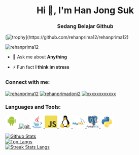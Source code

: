 <h1 align="center">Hi 👋, I'm Han Jong Suk</h1>
<h3 align="center">Sedang Belajar Github</h3>

[![trophy](https://github-profile-trophy.vercel.app/?username=rehanprima12&theme=dracula&rank=-?)](https://github.com/rehanprima12/rehanprima12)


<img title="rehanprima12" src="https://komarev.com/ghpvc/?username=rehanprima12&text_color=FF00FF&label=Views&color=000000&text_color=00FF00&bg_color=000000&style=flat"></a>

- 💬 Ask me about **Anything**

- ⚡ Fun fact **I think im stress**


<h3 align="left">Connect with me:</h3>
<p align="left">
<a href="https://twitter.com/rehanprima12" target="blank"><img align="center" src="https://raw.githubusercontent.com/rahuldkjain/github-profile-readme-generator/master/src/images/icons/Social/twitter.svg" alt="rehanprima12" height="30" width="40" /></a>
<a href="https://fb.com/rehanprimadoni2" target="blank"><img align="center" src="https://raw.githubusercontent.com/rahuldkjain/github-profile-readme-generator/master/src/images/icons/Social/facebook.svg" alt="rehanprimadoni2" height="30" width="40" /></a>
<a href="https://instagram.com/xxxxxxxxxx" target="blank"><img align="center" src="https://raw.githubusercontent.com/rahuldkjain/github-profile-readme-generator/master/src/images/icons/Social/instagram.svg" alt="xxxxxxxxxxxx" height="30" width="40" /></a>
</p>

<h3 align="left">Languages and Tools:</h3>
<p align="left"> <a href="https://developer.android.com" target="_blank"> <img src="https://raw.githubusercontent.com/devicons/devicon/master/icons/android/android-original-wordmark.svg" alt="android" width="40" height="40"/> </a> <a href="https://git-scm.com/" target="_blank"> <img src="https://www.vectorlogo.zone/logos/git-scm/git-scm-icon.svg" alt="git" width="40" height="40"/> </a> <a href="https://www.java.com" target="_blank"> <img src="https://raw.githubusercontent.com/devicons/devicon/master/icons/java/java-original.svg" alt="java" width="40" height="40"/> </a> <a href="https://developer.mozilla.org/en-US/docs/Web/JavaScript" target="_blank"> <img src="https://raw.githubusercontent.com/devicons/devicon/master/icons/javascript/javascript-original.svg" alt="javascript" width="40" height="40"/> </a> <a href="https://www.linux.org/" target="_blank"> <img src="https://raw.githubusercontent.com/devicons/devicon/master/icons/linux/linux-original.svg" alt="linux" width="40" height="40"/> </a> <a href="https://www.mysql.com/" target="_blank"> <img src="https://raw.githubusercontent.com/devicons/devicon/master/icons/mysql/mysql-original-wordmark.svg" alt="mysql" width="40" height="40"/> </a> <a href="https://www.postgresql.org" target="_blank"> <img src="https://raw.githubusercontent.com/devicons/devicon/master/icons/postgresql/postgresql-original-wordmark.svg" alt="postgresql" width="40" height="40"/> </a> <a href="https://www.python.org" target="_blank"> <img src="https://raw.githubusercontent.com/devicons/devicon/master/icons/python/python-original.svg" alt="python" width="40" height="40"/> </a> </p>

[![Github Stats](https://github-readme-stats.vercel.app/api?username=rehanprima12&show_icons=true&include_all_commits=true&count_private=true&&hide_border=true&bg_color=000000&icon_color=00FF00&title_color=00FF00&text_color=FFFFFF&custom_title=My+Github+Stats)](https://github.com/rehanprima12/rehanprima12)
<br>
[![Top Langs](https://github-readme-stats.vercel.app/api/top-langs/?username=rehanprima12&layout=compact&hide_border=true&langs_count=8&bg_color=000000&icon_color=00FF00&title_color=00FF00&text_color=FFFFFF)](https://github.com/rehanprima12/rehanprima12)
<br>
[![Streak Stats Langs](https://github-readme-streak-stats.herokuapp.com?user=rehanprima12&theme=dark&background=black&ring=lime&fire=purple&dates=white&currStreakNum=lime&sideNums=lime&currStreakLabel=lime&sideLabels=lime&stroke=lime&border=black)](https://github.com/rehanprima12/rehanprima12)




<!---
rehanprima12/rehanprima12 is a ✨ special ✨ repository because its `README.md` (this file) appears on your GitHub profile.
You can click the Preview link to take a look at your changes.
--->
